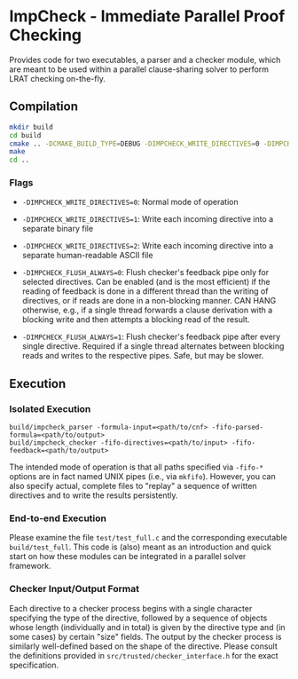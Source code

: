  
# ImpCheck - Immediate Parallel Proof Checking

Provides code for two executables, a parser and a checker module, which are meant to be used within a parallel clause-sharing solver to perform LRAT checking on-the-fly.

## Compilation

```bash
mkdir build
cd build
cmake .. -DCMAKE_BUILD_TYPE=DEBUG -DIMPCHECK_WRITE_DIRECTIVES=0 -DIMPCHECK_FLUSH_ALWAYS=1
make
cd ..
```

### Flags

* `-DIMPCHECK_WRITE_DIRECTIVES=0`: Normal mode of operation
* `-DIMPCHECK_WRITE_DIRECTIVES=1`: Write each incoming directive into a separate binary file
* `-DIMPCHECK_WRITE_DIRECTIVES=2`: Write each incoming directive into a separate human-readable ASCII file

* `-DIMPCHECK_FLUSH_ALWAYS=0`: Flush checker's feedback pipe only for selected directives. Can be enabled (and is the most efficient) if the reading of feedback is done in a different thread than the writing of directives, or if reads are done in a non-blocking manner. CAN HANG otherwise, e.g., if a single thread forwards a clause derivation with a blocking write and then attempts a blocking read of the result.
* `-DIMPCHECK_FLUSH_ALWAYS=1`: Flush checker's feedback pipe after every single directive. Required if a single thread alternates between blocking reads and writes to the respective pipes. Safe, but may be slower.

## Execution

### Isolated Execution

`build/impcheck_parser -formula-input=<path/to/cnf> -fifo-parsed-formula=<path/to/output>`  
`build/impcheck_checker -fifo-directives=<path/to/input> -fifo-feedback=<path/to/output>`

The intended mode of operation is that all paths specified via `-fifo-*` options are in fact named UNIX pipes (i.e., via `mkfifo`).
However, you can also specify actual, complete files to "replay" a sequence of written directives and to write the results persistently.

### End-to-end Execution

Please examine the file `test/test_full.c` and the corresponding executable `build/test_full`.
This code is (also) meant as an introduction and quick start on how these modules can be integrated in a parallel solver framework.

### Checker Input/Output Format

Each directive to a checker process begins with a single character specifying the type of the directive, followed by a sequence of objects whose length (individually and in total) is given by the directive type and (in some cases) by certain "size" fields. The output by the checker process is similarly well-defined based on the shape of the directive. Please consult the definitions provided in `src/trusted/checker_interface.h` for the exact specification.

